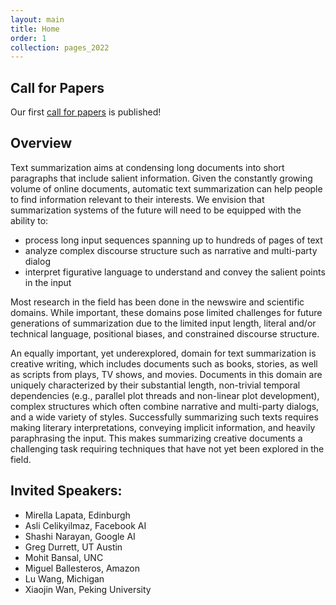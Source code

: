 ```yaml
---
layout: main
title: Home
order: 1
collection: pages_2022
---
```


## Call for Papers
Our first [call for papers](https://creativesumm.github.io/cfp) is published! 

## Overview

Text summarization aims at condensing long documents into short paragraphs that include salient information. Given the constantly growing volume of online documents, automatic text summarization can help people to find information relevant to their interests. We envision that summarization systems of the future will need to be equipped with the ability to:

- process long input sequences spanning up to hundreds of pages of text
- analyze complex discourse structure such as narrative and multi-party dialog
- interpret figurative language to understand and convey the salient points in the input

Most research in the field has been done in the newswire and scientific domains. While important, these domains pose limited challenges for future generations of summarization due to the limited input length, literal and/or technical language, positional biases, and constrained discourse structure.

An equally important, yet underexplored, domain for text summarization is creative writing, which includes documents such as books, stories, as well as scripts from plays, TV shows, and movies. Documents in this domain are uniquely characterized by their substantial length, non-trivial temporal dependencies (e.g., parallel plot threads and non-linear plot development), complex structures which often combine narrative and multi-party dialogs, and a wide variety of styles. Successfully summarizing such texts requires making literary interpretations, conveying implicit information, and heavily paraphrasing the input. This makes summarizing creative documents a challenging task requiring techniques that have not yet been explored in the field.

## Invited Speakers:

- Mirella Lapata, Edinburgh 
- Asli Celikyilmaz, Facebook AI 
- Shashi Narayan, Google AI
- Greg Durrett, UT Austin
- Mohit Bansal, UNC
- Miguel Ballesteros, Amazon
- Lu Wang, Michigan
- Xiaojin Wan, Peking University


<!-- <a class="twitter-timeline tw-align-center" data-width="80%" margin="auto" text-align="center" href="https://twitter.com/intexsempar2020?ref_src=twsrc%5Etfw">Tweets by intexsempar2020</a> <script async src="https://platform.twitter.com/widgets.js" charset="utf-8"></script> -->

<!-- ## Program Schedule

Thursday Nov 19, 2020 Pacific Time
<br>
08:15–08:30 &nbsp;&nbsp;&nbsp; Opening Remarks
<br>
08:30–09:30 &nbsp;&nbsp;&nbsp; Invited Talk: Jacob Andreas
<br>
09:30–10:30 &nbsp;&nbsp;&nbsp; Invited Talk: Jonathan Berant
<br>
10:30–10:50 &nbsp;&nbsp;&nbsp; Break
<br>
10:50–11:00 &nbsp;&nbsp;&nbsp; Learning Adaptive Language Interfaces through Decomposition
<br>
11:00–11:10 &nbsp;&nbsp;&nbsp; Improving Sequence-to-Sequence Semantic Parser for Task Oriented Dialog
<br>
11:10–11:20 &nbsp;&nbsp;&nbsp; Uncertainty and Traffic-Aware Active Learning for Semantic Parsing
<br>
11:20–11:30 &nbsp;&nbsp;&nbsp; Did You Ask a Good Question? A Cross-Domain Question Intention Classification Benchmark for Text-to-SQL
<br>
11:30–12:30 &nbsp;&nbsp;&nbsp; Invited Talk: Yoav Artzi
<br>
12:30–13:30 &nbsp;&nbsp;&nbsp; Poster Presentation in gather.town
<br>
13:30–14:30 &nbsp;&nbsp;&nbsp; Invited Talk: Dilek Hakkani-Tür
<br>
14:30–14:40 &nbsp;&nbsp;&nbsp; QA2Explanation: Generating and Evaluating Explanations for Question Answering Systems over Knowledge Graph
<br>
14:40–14:50 &nbsp;&nbsp;&nbsp; ColloQL: Robust Text-to-SQL Over Search Queries
<br>
14:50–15:00 &nbsp;&nbsp;&nbsp; GRAPPA: Grammar-Augmented Pre-Training for Table Semantic Parsing
<br>
15:00–15:10 &nbsp;&nbsp;&nbsp; Beyond I.I.D.: Three Levels of Generalization for Question Answering on Knowledge Bases
<br>
15:10–15:20 &nbsp;&nbsp;&nbsp; Natural Language Response Generation from SQL with Generalization and Back-translation
<br>
15:20–15:30 &nbsp;&nbsp;&nbsp; Break
<br>
15:30–16:30 &nbsp;&nbsp;&nbsp; Invited Talk: Alex Polozov
<br>
16:30–17:30 &nbsp;&nbsp;&nbsp; Invited Talk: Richard Socher
<br>
17:30–17:35 &nbsp;&nbsp;&nbsp; Closing remarks
 -->
<!-- ## Invited Speakers

<table>
  <tbody>
    <tr>
      <td width="25%"><a href="https://yoavartzi.com/"><img src="assets/images/artzi.png" width="120px" align="bottom" style="border-radius: 50%"></a></td>
      <td width="25%"><a href="http://www.cs.tau.ac.il/~joberant/"><img src="assets/images/berant.png" width="120px" align="bottom" style="border-radius: 50%"></a></td>
      <td width="25%"><a href="https://www.socher.org/"><img src="assets/images/socher.jpg" width="120px" align="bottom" style="border-radius: 50%"></a></td>
      <td width="25%"><a href="https://scholar.google.com/citations?user=GMcL_9kAAAAJ&hl=en"><img src="assets/images/hakkani-tur.jpeg" width="120px" align="bottom" style="border-radius: 50%"></a></td>
    </tr>
    <tr>
      <td><a href="https://yoavartzi.com/">Mohit Bansal (UNC)</a></td>
      <td><a href="http://www.cs.tau.ac.il/~joberant/">Miguel Ballesteros (Amazon)</a></td>
      <td><a href="https://www.socher.org/">Asli Celikyilmaz, Facebook AI </a></td>
      <td><a href="https://scholar.google.com/citations?user=GMcL_9kAAAAJ&hl=en">Greg Durrett (UT Austin)</a></td>
    </tr>
    <tr>
      <td width="25%"><a href="https://alexpolozov.com/"><img src="assets/images/polozov.jpg" width="120px" align="bottom" style="border-radius: 50%"></a></td>
      <td width="25%"><a href="https://www.mit.edu/~jda/"><img src="assets/images/andreas.jpg" width="120px" align="bottom" style="border-radius: 50%"></a></td>
    </tr>
    <tr>
      <td><a href="https://alexpolozov.com/">Mirella Lapata, University of Edinburgh</a></td>
      <td><a href="https://www.mit.edu/~jda/">Lu Wang, University of Michigan</a></td>
      <td><a href="https://www.mit.edu/~jda/">Xiaojun Wan, Wangxuan Institute of Computer Technology</a></td>
    </tr>
  </tbody>
</table> -->

<!-- - [Yoav Artzi](https://yoavartzi.com/), Cornell University
- [Jonathan Berant](http://www.cs.tau.ac.il/~joberant/), Tel Aviv University/Allen Institute for Artificial Intelligence
- [Richard Socher](https://www.socher.org/), Salesforce Research
- [Dilek Hakkani-T&uuml;r](https://scholar.google.com/citations?user=GMcL_9kAAAAJ&hl=en), Amazon Alexa AI
- [Alex Polozov](https://alexpolozov.com/), Microsoft Research
- [Mirella Lapata](https://homepages.inf.ed.ac.uk/mlap/), The University of Edinburgh -->

<!-- ## Steering Committee

<table>
  <tbody>
    <tr>
      <td width="25%"><a href="http://www.cs.tau.ac.il/~joberant/"><img src="assets/images/berant.png" width="120px" align="bottom" style="border-radius: 50%"></a></td>
      <td width="25%"><a href="http://www.phontron.com/"><img src="assets/images/neubig.jpg" width="120px" align="bottom" style="border-radius: 50%"></a></td>
      <td width="25%"><a href="https://researcher.watson.ibm.com/researcher/view.php?person=us-yunyaoli"><img src="assets/images/yunyaoli.jpg" width="120px" align="bottom" style="border-radius: 50%"></a></td>
      <td width="25%"><a href="http://cmxiong.com/"><img src="assets/images/xiong.jpg" width="120px" align="bottom" style="border-radius: 50%"></a></td>
    </tr>
    <tr>
      <td><a href="http://www.cs.tau.ac.il/~joberant/">Jonathan Berant (Tel Aviv University/AI2)</a></td>
      <td><a href="http://www.phontron.com/">Graham Neubig (CMU)</a></td>
      <td><a href="https://researcher.watson.ibm.com/researcher/view.php?person=us-yunyaoli">Yunyao Li (IBM Research)</a></td>
      <td><a href="http://cmxiong.com/">Caiming Xiong (Salesforce Research)</a></td>
    </tr>
    <tr>
      <td width="25%"><a href="https://www.cs.yale.edu/homes/radev/"><img src="assets/images/radev.jpeg" width="120px" align="bottom" style="border-radius: 50%"></a></td>
      <td width="25%"><a href="https://www.cs.washington.edu/people/faculty/lsz"><img src="assets/images/zettlemoyer.jpg" width="120px" align="bottom" style="border-radius: 50%"></a></td>
    </tr>
    <tr>
      <td><a href="https://www.cs.yale.edu/homes/radev/">Dragomir Radev (Yale University)</a></td>
      <td><a href="https://www.cs.washington.edu/people/faculty/lsz">Luke Zettlemoyer (University of Washington)</a></td>
    </tr>
  </tbody>
</table> -->
<!-- - [Jonathan Berant](http://www.cs.tau.ac.il/~joberant/), Tel-Aviv University
- [Graham Neubig](http://www.phontron.com/), Carnegie Mellon University
- [Yunyao Li](https://researcher.watson.ibm.com/researcher/view.php?person=us-yunyaoli), IBM Research
- [Caiming Xiong](http://www.stat.ucla.edu/~caiming/), Salesforce Research
- [Dragomir Radev](https://www.cs.yale.edu/homes/radev/), Yale University
- [Luke Zettlemoyer](https://www.cs.washington.edu/people/faculty/lsz), University of Washington -->

<!-- ## Organizing Committee

<table>
  <tbody>
    <tr>
      <td width="25%"><img src="assets/images/kathy.jpeg" width="120px" align="bottom" style="border-radius: 50%"></td>
      <td width="25%"><img src="assets/images/simeng.jpeg" width="120px" align="bottom" style="border-radius: 50%"></td>
      <td width="25%"><img src="assets/images/wojciech.jpeg" width="120px" align="bottom" style="border-radius: 50%"></td>
      <td width="25%"><img src="assets/images/faisal.jpeg" width="120px" align="bottom" style="border-radius: 50%"></td>
    </tr>
    <tr>
      <td><a href="http://www.cs.columbia.edu/~kathy/">Kathleen Mckeown (Columbia University)</a></td>
      <td><a href="https://shirleyhan6.github.io/">Simeng Han (Yale University)</a></td>
      <td><a href="https://about.me/wkryscinski">Wojciech Kryściński (Salesforce Research)</a></td>
      <td><a href="https://www.cs.columbia.edu/~faisal/">Faisal Ladhak (Columbia University)</a></td>
    </tr>
    <tr>
      <td width="25%"><img src="assets/images/bryan.jpeg" width="120px" align="bottom" style="border-radius: 50%"></td>
      <td width="25%"><img src="assets/images/ramesh.jpeg" width="120px" align="bottom" style="border-radius: 50%"></td>
      <td width="25%"><img src="assets/images/drago.jpeg" width="120px" align="bottom" style="border-radius: 50%"></td>
      <td width="25%"><img src="assets/images/swiseman.jpeg" width="120px" align="bottom" style="border-radius: 50%"></td>
    </tr>
    <tr>
      <td><a href="https://manestay.github.io/">Bryan Li (University of Pennsylvania)</a></td>
      <td><a href="https://www.amazon.science/author/ramesh-nallapati">Ramesh Nallapati (Amazon)</a></td>
      <td><a href="http://www.cs.yale.edu/homes/radev/">Dragomir Radev (Yale University)</a></td>
      <td><a href="https://swiseman.github.io/">Sam Wiseman (Duke University)</a></td>
    </tr>
  </tbody>
</table> -->

<!-- ## Sponsors
![Salesforce]({{ "/assets/images/salesforce_logo.png" | absolute_url }})
 -->

